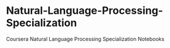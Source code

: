 # Natural-Language-Processing-Specialization
Coursera Natural Language Processing Specialization Notebooks
